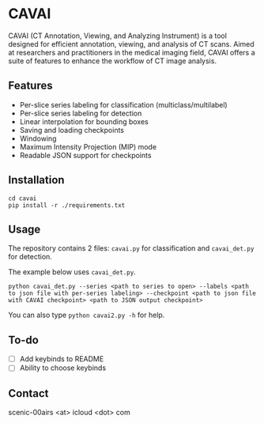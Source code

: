 # CAVAI
CAVAI (CT Annotation, Viewing, and Analyzing Instrument) is a tool designed for efficient annotation, viewing, and analysis of CT scans. Aimed at researchers and practitioners in the medical imaging field, CAVAI offers a suite of features to enhance the workflow of CT image analysis.

## Features

- Per-slice series labeling for classification (multiclass/multilabel)
- Per-slice series labeling for detection
- Linear interpolation for bounding boxes
- Saving and loading checkpoints
- Windowing
- Maximum Intensity Projection (MIP) mode
- Readable JSON support for checkpoints

## Installation

```
cd cavai
pip install -r ./requirements.txt
```

## Usage

The repository contains 2 files: `cavai.py` for classification and `cavai_det.py` for detection.

The example below uses `cavai_det.py`.

```
python cavai_det.py --series <path to series to open> --labels <path to json file with per-series labeling> --checkpoint <path to json file with CAVAI checkpoint> <path to JSON output checkpoint>
```

You can also type `python cavai2.py -h` for help.

## To-do

- [ ] Add keybinds to README
- [ ] Ability to choose keybinds

## Contact

scenic-00airs \<at\> icloud \<dot\> com
